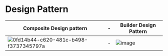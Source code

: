 # Design Pattern

| **Composite Design pattern** | - | **Builder Design Pattern** |
| -- | - | -- |
| ![0fd14b44-c620-481c-b498-f3737345797a](https://user-images.githubusercontent.com/106369949/189271135-0a72e1f4-7b8e-4b45-9fab-a5fd9e969dcd.jpg) | - | ![image](https://user-images.githubusercontent.com/106369949/189272000-80e79410-f328-463c-988d-6136776b4959.png) |
